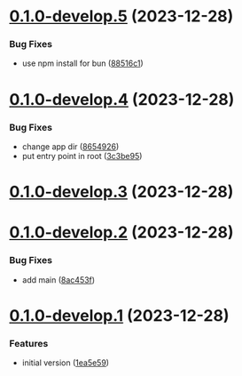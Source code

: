 # [0.1.0-develop.5](https://git.lumeweb.com/LumeWeb/web3.news-publisher/compare/v0.1.0-develop.4...v0.1.0-develop.5) (2023-12-28)


### Bug Fixes

* use npm install for bun ([88516c1](https://git.lumeweb.com/LumeWeb/web3.news-publisher/commit/88516c1058d17bfbe41147d38e3dc2136e428413))

# [0.1.0-develop.4](https://git.lumeweb.com/LumeWeb/web3.news-publisher/compare/v0.1.0-develop.3...v0.1.0-develop.4) (2023-12-28)


### Bug Fixes

* change app dir ([8654926](https://git.lumeweb.com/LumeWeb/web3.news-publisher/commit/8654926e366d377ef36b9a2c04df4996ef8dabf5))
* put entry point in root ([3c3be95](https://git.lumeweb.com/LumeWeb/web3.news-publisher/commit/3c3be95cd80fa7aa4939bcb3c461bb7f699d64f1))

# [0.1.0-develop.3](https://git.lumeweb.com/LumeWeb/web3.news-publisher/compare/v0.1.0-develop.2...v0.1.0-develop.3) (2023-12-28)

# [0.1.0-develop.2](https://git.lumeweb.com/LumeWeb/web3.news-publisher/compare/v0.1.0-develop.1...v0.1.0-develop.2) (2023-12-28)


### Bug Fixes

* add main ([8ac453f](https://git.lumeweb.com/LumeWeb/web3.news-publisher/commit/8ac453f5a7f0ff6ed4ac9c869f341a161101f298))

# [0.1.0-develop.1](https://git.lumeweb.com/LumeWeb/web3.news-publisher/compare/v0.0.1...v0.1.0-develop.1) (2023-12-28)


### Features

* initial version ([1ea5e59](https://git.lumeweb.com/LumeWeb/web3.news-publisher/commit/1ea5e59d72a6cc2344b47c3ecdc1272833c1e6e9))

